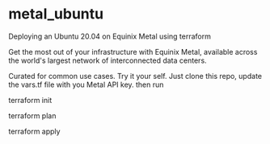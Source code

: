 # metal_ubuntu
Deploying an Ubuntu 20.04 on Equinix Metal using terraform

Get the most out of your infrastructure with Equinix Metal, available across the world's largest network of interconnected data centers.

Curated for common use cases. Try it your self. Just clone this repo, update the vars.tf file with you Metal API key. then run


terraform init

terraform plan

terraform apply
